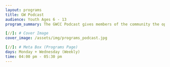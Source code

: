 ```yaml
---
layout: programs
title: GW Podcast
audience: Youth Ages 6 - 13
program_summary: The GWCC Podcast gives members of the community the opportunity to tell their stories, interview others and hear their voices.

[//]: # Cover Image
cover_image: /assets/img/programs_podcast.jpg

[//]: # Meta Box (Programs Page)
days: Monday + Wednesday (Weekly)
time: 04:00 pm - 05:30 pm
---
```


